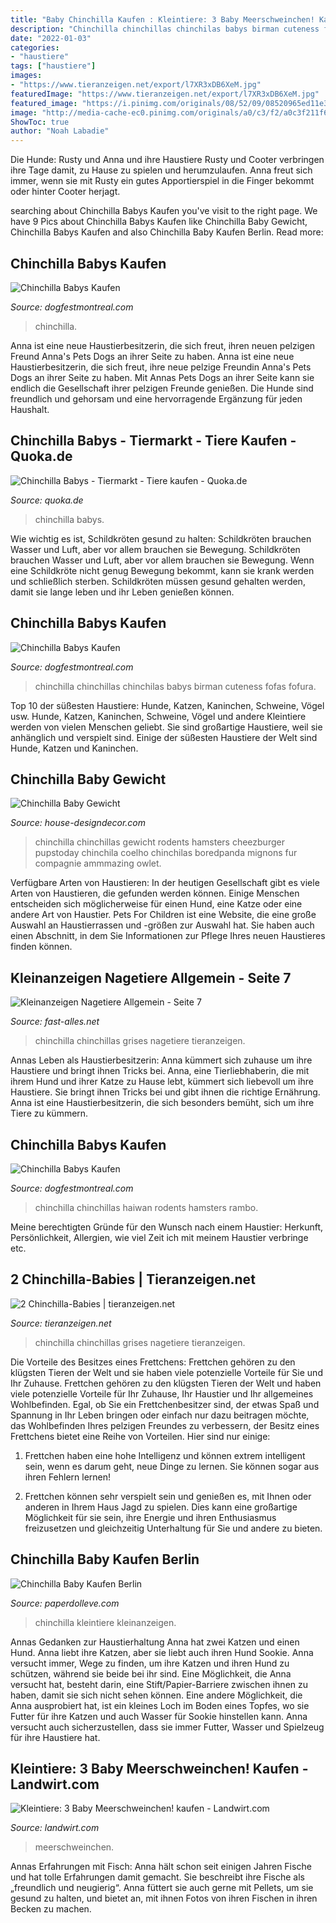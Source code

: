 ```yaml
---
title: "Baby Chinchilla Kaufen : Kleintiere: 3 Baby Meerschweinchen! Kaufen"
description: "Chinchilla chinchillas chinchilas babys birman cuteness fofas fofura"
date: "2022-01-03"
categories:
- "haustiere"
tags: ["haustiere"]
images:
- "https://www.tieranzeigen.net/export/l7XR3xDB6XeM.jpg"
featuredImage: "https://www.tieranzeigen.net/export/l7XR3xDB6XeM.jpg"
featured_image: "https://i.pinimg.com/originals/08/52/09/08520965ed11e357da9aadf986ac6974.jpg"
image: "http://media-cache-ec0.pinimg.com/originals/a0/c3/f2/a0c3f211f6fcb17fe568fd7295d64dc6.jpg"
ShowToc: true
author: "Noah Labadie"
---
```



Die Hunde: Rusty und
Anna und ihre Haustiere Rusty und Cooter verbringen ihre Tage damit, zu Hause zu spielen und herumzulaufen. Anna freut sich immer, wenn sie mit Rusty ein gutes Apportierspiel in die Finger bekommt oder hinter Cooter herjagt.

	

		
searching about Chinchilla Babys Kaufen you've visit to the right page. We have 9 Pics about Chinchilla Babys Kaufen like Chinchilla Baby Gewicht, Chinchilla Babys Kaufen and also Chinchilla Baby Kaufen Berlin. Read more:
		
    
## Chinchilla Babys Kaufen

<img loading=lazy src="http://media-cache-ec0.pinimg.com/originals/a0/c3/f2/a0c3f211f6fcb17fe568fd7295d64dc6.jpg" onerror="this.onerror=null;this.src='https://tse3.mm.bing.net/th?id=OIP.xjpSGU1xRnf0sHtVfyqO_QHaEK&amp;pid=15.1';" alt="Chinchilla Babys Kaufen">

_Source: dogfestmontreal.com_

>chinchilla. 

	

Anna ist eine neue Haustierbesitzerin, die sich freut, ihren neuen pelzigen Freund Anna's Pets Dogs an ihrer Seite zu haben.
Anna ist eine neue Haustierbesitzerin, die sich freut, ihre neue pelzige Freundin Anna's Pets Dogs an ihrer Seite zu haben. Mit Annas Pets Dogs an ihrer Seite kann sie endlich die Gesellschaft ihrer pelzigen Freunde genießen. Die Hunde sind freundlich und gehorsam und eine hervorragende Ergänzung für jeden Haushalt.

    
## Chinchilla Babys - Tiermarkt - Tiere Kaufen - Quoka.de

<img loading=lazy src="https://pic5.qimage.de/75/67/94/r200946775.jpg" onerror="this.onerror=null;this.src='https://tse3.mm.bing.net/th?id=OIP.M0wNry53aem8vaET0t7xfgAAAA&amp;pid=15.1';" alt="Chinchilla Babys - Tiermarkt - Tiere kaufen - Quoka.de">

_Source: quoka.de_

>chinchilla babys. 

	

Wie wichtig es ist, Schildkröten gesund zu halten: Schildkröten brauchen Wasser und Luft, aber vor allem brauchen sie Bewegung.
Schildkröten brauchen Wasser und Luft, aber vor allem brauchen sie Bewegung. Wenn eine Schildkröte nicht genug Bewegung bekommt, kann sie krank werden und schließlich sterben. Schildkröten müssen gesund gehalten werden, damit sie lange leben und ihr Leben genießen können.

    
## Chinchilla Babys Kaufen

<img loading=lazy src="https://i.pinimg.com/originals/08/52/09/08520965ed11e357da9aadf986ac6974.jpg" onerror="this.onerror=null;this.src='https://tse3.mm.bing.net/th?id=OIP.dPafuKZnP889CAKiCae9RgHaN5&amp;pid=15.1';" alt="Chinchilla Babys Kaufen">

_Source: dogfestmontreal.com_

>chinchilla chinchillas chinchilas babys birman cuteness fofas fofura. 

	

Top 10 der süßesten Haustiere: Hunde, Katzen, Kaninchen, Schweine, Vögel usw.
Hunde, Katzen, Kaninchen, Schweine, Vögel und andere Kleintiere werden von vielen Menschen geliebt. Sie sind großartige Haustiere, weil sie anhänglich und verspielt sind. Einige der süßesten Haustiere der Welt sind Hunde, Katzen und Kaninchen.

    
## Chinchilla Baby Gewicht

<img loading=lazy src="https://s-media-cache-ak0.pinimg.com/originals/8b/93/22/8b93228fe4bad78a7b13e4377011f201.jpg" onerror="this.onerror=null;this.src='https://tse4.mm.bing.net/th?id=OIP.Hba3aK_xN_Y-AmJkiKlWcwHaJC&amp;pid=15.1';" alt="Chinchilla Baby Gewicht">

_Source: house-designdecor.com_

>chinchilla chinchillas gewicht rodents hamsters cheezburger pupstoday chinchila coelho chinchilas boredpanda mignons fur compagnie ammmazing owlet. 

	

Verfügbare Arten von Haustieren:
In der heutigen Gesellschaft gibt es viele Arten von Haustieren, die gefunden werden können. Einige Menschen entscheiden sich möglicherweise für einen Hund, eine Katze oder eine andere Art von Haustier. Pets For Children ist eine Website, die eine große Auswahl an Haustierrassen und -größen zur Auswahl hat. Sie haben auch einen Abschnitt, in dem Sie Informationen zur Pflege Ihres neuen Haustieres finden können.

    
## Kleinanzeigen Nagetiere Allgemein - Seite 7

<img loading=lazy src="http://www.fast-alles.net/pictures/231975.jpg" onerror="this.onerror=null;this.src='https://tse2.mm.bing.net/th?id=OIP.2pIoH4K-966oT8rvmOULqQHaFj&amp;pid=15.1';" alt="Kleinanzeigen Nagetiere Allgemein - Seite 7">

_Source: fast-alles.net_

>chinchilla chinchillas grises nagetiere tieranzeigen. 

	

Annas Leben als Haustierbesitzerin: Anna kümmert sich zuhause um ihre Haustiere und bringt ihnen Tricks bei.
Anna, eine Tierliebhaberin, die mit ihrem Hund und ihrer Katze zu Hause lebt, kümmert sich liebevoll um ihre Haustiere. Sie bringt ihnen Tricks bei und gibt ihnen die richtige Ernährung. Anna ist eine Haustierbesitzerin, die sich besonders bemüht, sich um ihre Tiere zu kümmern.

    
## Chinchilla Babys Kaufen

<img loading=lazy src="https://i.pinimg.com/originals/4b/6d/b4/4b6db4770f1fb2d48b1bbcb78d4a415e.jpg" onerror="this.onerror=null;this.src='https://tse2.mm.bing.net/th?id=OIP.v-DsgCwZD9dN0Xq3wBJOUAHaHa&amp;pid=15.1';" alt="Chinchilla Babys Kaufen">

_Source: dogfestmontreal.com_

>chinchilla chinchillas haiwan rodents hamsters rambo. 

	

Meine berechtigten Gründe für den Wunsch nach einem Haustier: Herkunft, Persönlichkeit, Allergien, wie viel Zeit ich mit meinem Haustier verbringe etc.

    
## 2 Chinchilla-Babies | Tieranzeigen.net

<img loading=lazy src="https://www.tieranzeigen.net/export/l7XR3xDB6XeM.jpg" onerror="this.onerror=null;this.src='https://tse3.mm.bing.net/th?id=OIP.nq4IOHXji_2E8PULoCCqTAHaFj&amp;pid=15.1';" alt="2 Chinchilla-Babies | tieranzeigen.net">

_Source: tieranzeigen.net_

>chinchilla chinchillas grises nagetiere tieranzeigen. 

	

Die Vorteile des Besitzes eines Frettchens: Frettchen gehören zu den klügsten Tieren der Welt und sie haben viele potenzielle Vorteile für Sie und Ihr Zuhause.
Frettchen gehören zu den klügsten Tieren der Welt und haben viele potenzielle Vorteile für Ihr Zuhause, Ihr Haustier und Ihr allgemeines Wohlbefinden. Egal, ob Sie ein Frettchenbesitzer sind, der etwas Spaß und Spannung in Ihr Leben bringen oder einfach nur dazu beitragen möchte, das Wohlbefinden Ihres pelzigen Freundes zu verbessern, der Besitz eines Frettchens bietet eine Reihe von Vorteilen. Hier sind nur einige:
1) Frettchen haben eine hohe Intelligenz und können extrem intelligent sein, wenn es darum geht, neue Dinge zu lernen. Sie können sogar aus ihren Fehlern lernen!

2) Frettchen können sehr verspielt sein und genießen es, mit Ihnen oder anderen in Ihrem Haus Jagd zu spielen. Dies kann eine großartige Möglichkeit für sie sein, ihre Energie und ihren Enthusiasmus freizusetzen und gleichzeitig Unterhaltung für Sie und andere zu bieten.

    
## Chinchilla Baby Kaufen Berlin

<img loading=lazy src="https://pic0.qimage.de/53/80/85/235858053.jpg" onerror="this.onerror=null;this.src='https://tse2.mm.bing.net/th?id=OIP.8XgOXhvEB6p3SMQ-6LiuYQHaHa&amp;pid=15.1';" alt="Chinchilla Baby Kaufen Berlin">

_Source: paperdolleve.com_

>chinchilla kleintiere kleinanzeigen. 

	

Annas Gedanken zur Haustierhaltung
Anna hat zwei Katzen und einen Hund. Anna liebt ihre Katzen, aber sie liebt auch ihren Hund Sookie. Anna versucht immer, Wege zu finden, um ihre Katzen und ihren Hund zu schützen, während sie beide bei ihr sind. Eine Möglichkeit, die Anna versucht hat, besteht darin, eine Stift/Papier-Barriere zwischen ihnen zu haben, damit sie sich nicht sehen können. Eine andere Möglichkeit, die Anna ausprobiert hat, ist ein kleines Loch im Boden eines Topfes, wo sie Futter für ihre Katzen und auch Wasser für Sookie hinstellen kann. Anna versucht auch sicherzustellen, dass sie immer Futter, Wasser und Spielzeug für ihre Haustiere hat.

    
## Kleintiere: 3 Baby Meerschweinchen! Kaufen - Landwirt.com

<img loading=lazy src="https://bilder.landwirt.com/0819/2ee0e012f09e67c206a84c0f0199c3af.jpg" onerror="this.onerror=null;this.src='https://tse1.mm.bing.net/th?id=OIP.DLuolkOKwbcUTjtxH9JqogHaJ4&amp;pid=15.1';" alt="Kleintiere: 3 Baby Meerschweinchen! kaufen - Landwirt.com">

_Source: landwirt.com_

>meerschweinchen. 

	

Annas Erfahrungen mit Fisch:
Anna hält schon seit einigen Jahren Fische und hat tolle Erfahrungen damit gemacht. Sie beschreibt ihre Fische als „freundlich und neugierig“. Anna füttert sie auch gerne mit Pellets, um sie gesund zu halten, und bietet an, mit ihnen Fotos von ihren Fischen in ihren Becken zu machen.

